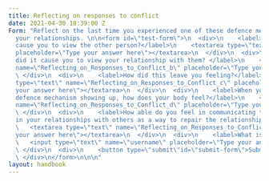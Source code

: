 ```yaml
---
title: Reflecting on responses to conflict
date: 2021-04-30 18:39:00 Z
Form: "Reflect on the last time you experienced one of these defence mechanisms in
  your relationships. \n\n<form id=\"test-form\">\n  <div>\n    <label>How did this
  cause you to view the other person?</label>\n    <textarea type=\"text\" name=\"Reflecting_on_Responses_to_Conflict\"
  placeholder=\"Type your answer here\"></textarea>\n  </div>\n  <div>\n    <label>How
  did it cause you to view your relationship with them? </label>\n    <textarea type=\"text\"
  name=\"Reflecting_on_Responses_to_Conflict_b\" placeholder=\"Type your answer here\"></textarea>\n
  \ </div>\n  <div>\n    <label>How did this leave you feeling?</label>\n    <textarea
  type=\"text\" name=\"Reflecting_on_Responses_to_Conflict_c\" placeholder=\"Type
  your answer here\"></textarea>\n  </div>\n  <div>\n    <label>When you notice this
  defence mechanism showing up, how does your body feel?</label>\n    <textarea type=\"text\"
  name=\"Reflecting_on_Responses_to_Conflict_d\" placeholder=\"Type your answer here\"></textarea>\n
  \ </div>\n  <div>\n    <label>How able do you feel in communicating this pattern
  in your relationships with others as a way to repair the relationship?</label>\n
  \   <textarea type=\"text\" name=\"Reflecting_on_Responses_to_Conflict_e\" placeholder=\"Type
  your answer here\"></textarea>\n  </div>\n  <div>\n    <label>What is your username?</label>\n
  \   <input type=\"text\" name=\"username\" placeholder=\"Type your answer here\"></input>\n
  \ </div>\n  <div>\n    <button type=\"submit\"id=\"submit-form\">Submit</button>\n
  \ </div>\n</form>\n\n\n"
layout: handbook
---
```



